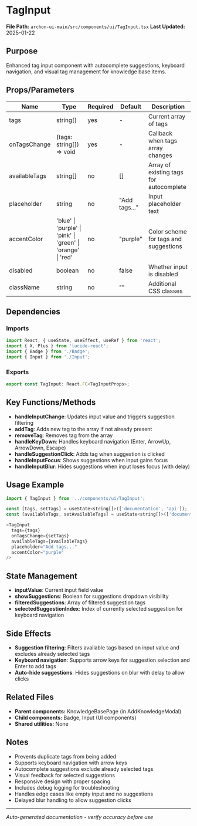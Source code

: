 # TagInput

**File Path:** `archon-ui-main/src/components/ui/TagInput.tsx`
**Last Updated:** 2025-01-22

## Purpose
Enhanced tag input component with autocomplete suggestions, keyboard navigation, and visual tag management for knowledge base items.

## Props/Parameters
| Name | Type | Required | Default | Description |
|------|------|----------|---------|-------------|
| tags | string[] | yes | - | Current array of tags |
| onTagsChange | (tags: string[]) => void | yes | - | Callback when tags array changes |
| availableTags | string[] | no | [] | Array of existing tags for autocomplete |
| placeholder | string | no | "Add tags..." | Input placeholder text |
| accentColor | 'blue' \| 'purple' \| 'pink' \| 'green' \| 'orange' \| 'red' | no | "purple" | Color scheme for tags and suggestions |
| disabled | boolean | no | false | Whether input is disabled |
| className | string | no | "" | Additional CSS classes |

## Dependencies

### Imports
```javascript
import React, { useState, useEffect, useRef } from 'react';
import { X, Plus } from 'lucide-react';
import { Badge } from './Badge';
import { Input } from './Input';
```

### Exports
```javascript
export const TagInput: React.FC<TagInputProps>;
```

## Key Functions/Methods
- **handleInputChange**: Updates input value and triggers suggestion filtering
- **addTag**: Adds new tag to the array if not already present
- **removeTag**: Removes tag from the array
- **handleKeyDown**: Handles keyboard navigation (Enter, ArrowUp, ArrowDown, Escape)
- **handleSuggestionClick**: Adds tag when suggestion is clicked
- **handleInputFocus**: Shows suggestions when input gains focus
- **handleInputBlur**: Hides suggestions when input loses focus (with delay)

## Usage Example
```javascript
import { TagInput } from '../components/ui/TagInput';

const [tags, setTags] = useState<string[]>(['documentation', 'api']);
const [availableTags, setAvailableTags] = useState<string[]>(['documentation', 'api', 'tutorial', 'guide']);

<TagInput
  tags={tags}
  onTagsChange={setTags}
  availableTags={availableTags}
  placeholder="Add tags..."
  accentColor="purple"
/>
```

## State Management
- **inputValue**: Current input field value
- **showSuggestions**: Boolean for suggestions dropdown visibility
- **filteredSuggestions**: Array of filtered suggestion tags
- **selectedSuggestionIndex**: Index of currently selected suggestion for keyboard navigation

## Side Effects
- **Suggestion filtering**: Filters available tags based on input value and excludes already selected tags
- **Keyboard navigation**: Supports arrow keys for suggestion selection and Enter to add tags
- **Auto-hide suggestions**: Hides suggestions on blur with delay to allow clicks

## Related Files
- **Parent components:** KnowledgeBasePage (in AddKnowledgeModal)
- **Child components:** Badge, Input (UI components)
- **Shared utilities:** None

## Notes
- Prevents duplicate tags from being added
- Supports keyboard navigation with arrow keys
- Autocomplete suggestions exclude already selected tags
- Visual feedback for selected suggestions
- Responsive design with proper spacing
- Includes debug logging for troubleshooting
- Handles edge cases like empty input and no suggestions
- Delayed blur handling to allow suggestion clicks

---
*Auto-generated documentation - verify accuracy before use*
